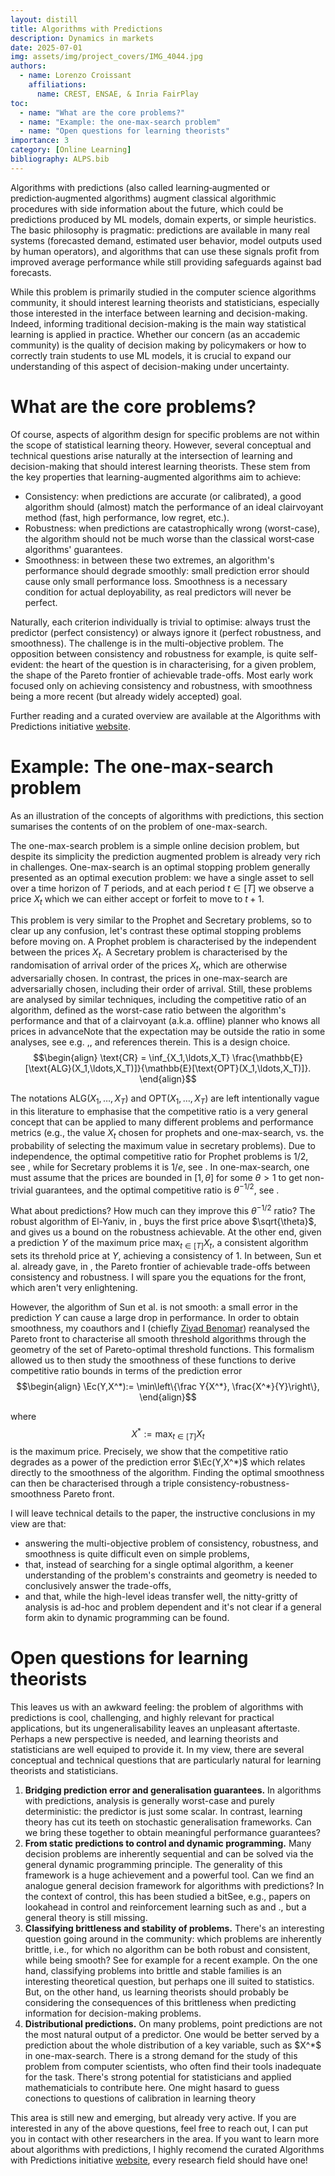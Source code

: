 ```yaml
---
layout: distill
title: Algorithms with Predictions
description: Dynamics in markets
date: 2025-07-01
img: assets/img/project_covers/IMG_4044.jpg
authors:
  - name: Lorenzo Croissant
    affiliations:
      name: CREST, ENSAE, & Inria FairPlay
toc:
  - name: "What are the core problems?"
  - name: "Example: the one-max-search problem"
  - name: "Open questions for learning theorists"
importance: 3
category: [Online Learning]
bibliography: ALPS.bib
---
```

<div style="display:none">
  $$ 
    \def\de{\mathrm{d}}
    \def\De{\mathrm{D}}
    \def\x{\times}
    \def\ve{\varepsilon}
    \def\dre{\delta r^\ve}
    \def\de{\mathrm{d}}
    \def\De{\mathrm{D}}
    \def\x{\times}
    \def\ve{\varepsilon}
    \def\dre{\delta r^\ve}
    \def\1{\mathbb{1}} 
    \def\argmax{\mathrm{arg}\max}
  $$
  $$
    \def\Ab{\mathbb{A}}
    \def\Bb{\mathbb{B}}
    \def\Cb{\mathbb{C}}
    \def\Db{\mathbb{D}}
    \def\Eb{\mathbb{E}}
    \def\Fb{\mathbb{F}}
    \def\Hb{\mathbb{H}}
    \def\Gb{\mathbb{G}}
    \def\Ib{\mathbb{I}}
    \def\Jb{\mathbb{J}}
    \def\Lb{\mathbb{L}}
    \def\Kb{\mathbb{K}}
    \def\Mb{\mathbb{M}}
    \def\Nb{\mathbb{N}}
    \def\Ob{\mathbb{O}}
    \def\Pb{\mathbb{P}}
    \def\Qb{\mathbb{Q}}
    \def\Rb{\mathbb{R}}
    \def\Sb{\mathbb{S}}
    \def\Tb{\mathbb{T}}
    \def\Ub{\mathbb{U}}
    \def\Vb{\mathbb{V}}
    \def\Wb{\mathbb{W}}
    \def\Xb{\mathbb{X}}
    \def\Yb{\mathbb{Y}}
    \def\Zb{\mathbb{Z}}
  $$<!-- %% Caligraphics %% -->
  $$
    \def\Ac{\mathcal{A}}
    \def\Bc{\mathcal{B}}
    \def\Cc{\mathcal{C}}
    \def\Dc{\mathcal{D}}
    \def\Ec{\mathcal{E}}
    \def\Fc{\mathcal{F}}
    \def\Hc{\mathcal{H}}
    \def\Gc{\mathcal{G}}
    \def\Ic{\mathcal{I}}
    \def\Jc{\mathcal{J}}
    \def\Lc{\mathcal{L}}
    \def\Kc{\mathcal{K}}
    \def\Mc{\mathcal{M}}
    \def\Nc{\mathcal{N}}
    \def\Oc{\mathcal{O}}
    \def\Pc{\mathcal{P}}
    \def\Qc{\mathcal{Q}}
    \def\Rc{\mathcal{R}}
    \def\Sc{\mathcal{S}}
    \def\Tc{\mathcal{T}}
    \def\Uc{\mathcal{U}}
    \def\Vc{\mathcal{V}}
    \def\Wc{\mathcal{W}}
    \def\Xc{\mathcal{X}}
    \def\Yc{\mathcal{Y}}
    \def\Zc{\mathcal{Z}}
  $$<!-- %% Romans %% -->
  $$
    \def\Ar{\mathrm{A}}
    \def\Br{\mathrm{B}}
    \def\Cr{\mathrm{C}}
    \def\Dr{\mathrm{D}}
    \def\Er{\mathrm{E}}
    \def\Fr{\mathrm{F}}
    \def\Hr{\mathrm{H}}
    \def\Gr{\mathrm{G}}
    \def\Ir{\mathrm{I}}
    \def\Jr{\mathrm{J}}
    \def\Lr{\mathrm{L}}
    \def\Kr{\mathrm{K}}
    \def\Mr{\mathrm{M}}
    \def\Nr{\mathrm{N}}
    \def\Or{\mathrm{O}}
    \def\Pr{\mathrm{P}}
    \def\Qr{\mathrm{Q}}
    \def\Rr{\mathrm{R}}
    \def\Sr{\mathrm{S}}
    \def\Tr{\mathrm{T}}
    \def\Ur{\mathrm{U}}
    \def\Vr{\mathrm{V}}
    \def\Wr{\mathrm{W}}
    \def\Xr{\mathrm{X}}
    \def\Yr{\mathrm{Y}}
    \def\Zr{\mathrm{Z}}
  $$
  $$
    \def\ar{\mathrm{a}}
    \def\br{\mathrm{b}}
    \def\cr{\mathrm{c}}
    \def\dr{\mathrm{d}}
    \def\er{\mathrm{e}}
    \def\fr{\mathrm{f}}
    \def\hr{\mathrm{g}}
    \def\gr{\mathrm{h}}
    \def\ir{\mathrm{i}}
    \def\jr{\mathrm{j}}
    \def\kr{\mathrm{k}}
    \def\lr{\mathrm{l}}
    \def\mr{\mathrm{m}}
    \def\nr{\mathrm{n}}
    \def\or{\mathrm{o}}
    \def\pr{\mathrm{p}}
    \def\qr{\mathrm{q}}
    \def\rr{\mathrm{r}}
    \def\sr{\mathrm{s}}
    \def\tr{\mathrm{t}}
    \def\ur{\mathrm{u}}
    \def\vr{\mathrm{v}}
    \def\wr{\mathrm{w}}
    \def\xr{\mathrm{x}}
    \def\yr{\mathrm{y}}
    \def\zr{\mathrm{z}}
  $$ <!-- %% Scripts %% -->
  $$
    \def\As{\mathscr{A}}
    \def\Bs{\mathscr{B}}
    \def\Cs{\mathscr{C}}
    \def\Ds{\mathscr{D}}
    \def\Es{\mathscr{E}}
    \def\Fs{\mathscr{F}}
    \def\Hs{\mathscr{H}}
    \def\Gs{\mathscr{G}}
    \def\Is{\mathscr{I}}
    \def\Js{\mathscr{J}}
    \def\Ls{\mathscr{L}}
    \def\Ks{\mathscr{K}}
    \def\Ms{\mathscr{M}}
    \def\Ns{\mathscr{N}}
    \def\Os{\mathscr{O}}
    \def\Ps{\mathscr{P}}
    \def\Qs{\mathscr{Q}}
    \def\Rs{\mathscr{R}}
    \def\Ss{\mathscr{S}}
    \def\Ts{\mathscr{T}}
    \def\Us{\mathscr{U}}
    \def\Vs{\mathscr{V}}
    \def\Ws{\mathscr{W}}
    \def\Xs{\mathscr{X}}
    \def\Ys{\mathscr{Y}}
    \def\Zs{\mathscr{Z}}
  $$<!-- %% Bold face %% -->
  $$
    \def\Abf{\mathbf{A}}
    \def\Bbf{\mathbf{B}}
    \def\Cbf{\mathbf{C}}
    \def\Dbf{\mathbf{D}}
    \def\Ebf{\mathbf{E}}
    \def\Fbf{\mathbf{F}}
    \def\Hbf{\mathbf{H}}
    \def\Gbf{\mathbf{G}}
    \def\Ibf{\mathbf{I}}
    \def\Jbf{\mathbf{J}}
    \def\Lbf{\mathbf{L}}
    \def\Kbf{\mathbf{K}}
    \def\Mbf{\mathbf{M}}
    \def\Nbf{\mathbf{N}}
    \def\Obf{\mathbf{O}}
    \def\Pbf{\mathbf{P}}
    \def\Qbf{\mathbf{Q}}
    \def\Rbf{\mathbf{R}}
    \def\Sbf{\mathbf{S}}
    \def\Tbf{\mathbf{T}}
    \def\Ubf{\mathbf{U}}
    \def\Vbf{\mathbf{V}}
    \def\Wbf{\mathbf{W}}
    \def\Xbf{\mathbf{X}}
    \def\Ybf{\mathbf{Y}}
    \def\Zbf{\mathbf{Z}}
  $$
  $$
    \def\abf{\mathbf{a}}
    \def\bbf{\mathbf{b}}
    \def\cbf{\mathbf{c}}
    \def\dbf{\mathbf{d}}
    \def\ebf{\mathbf{e}}
    \def\fbf{\mathbf{f}}
    \def\hbf{\mathbf{g}}
    \def\gbf{\mathbf{h}}
    \def\ibf{\mathbf{i}}
    \def\jbf{\mathbf{j}}
    \def\kbf{\mathbf{k}}
    \def\lbf{\mathbf{l}}
    \def\mbf{\mathbf{m}}
    \def\nbf{\mathbf{n}}
    \def\obf{\mathbf{o}}
    \def\pbf{\mathbf{p}}
    \def\qbf{\mathbf{q}}
    \def\rbf{\mathbf{r}}
    \def\sbf{\mathbf{s}}
    \def\tbf{\mathbf{t}}
    \def\ubf{\mathbf{u}}
    \def\vbf{\mathbf{v}}
    \def\wbf{\mathbf{w}}
    \def\xbf{\mathbf{x}}
    \def\ybf{\mathbf{y}}
    \def\zbf{\mathbf{z}}
  $$<!-- %% Fraktur %% -->
  $$
    \def\Af{\mathfrak{A}}
    \def\Bf{\mathfrak{B}}
    \def\Cf{\mathfrak{C}}
    \def\Df{\mathfrak{D}}
    \def\Ef{\mathfrak{E}}
    \def\Ff{\mathfrak{F}}
    \def\Hf{\mathfrak{H}}
    \def\Gf{\mathfrak{G}}
    \def\If{\mathfrak{I}}
    \def\Jf{\mathfrak{J}}
    \def\Lf{\mathfrak{L}}
    \def\Kf{\mathfrak{K}}
    \def\Mf{\mathfrak{M}}
    \def\Nf{\mathfrak{N}}
    \def\Of{\mathfrak{O}}
    \def\Pf{\mathfrak{P}}
    \def\Qf{\mathfrak{Q}}
    \def\Rf{\mathfrak{R}}
    \def\Sf{\mathfrak{S}}
    \def\Tf{\mathfrak{T}}
    \def\Uf{\mathfrak{U}}
    \def\Vf{\mathfrak{V}}
    \def\Wf{\mathfrak{W}}
    \def\Xf{\mathfrak{X}}
    \def\Yf{\mathfrak{Y}}
    \def\Zf{\mathfrak{Z}}
  $$
  $$
    \def\af{\mathfrak{a}}
    \def\bf{\mathfrak{b}}
    \def\cf{\mathfrak{c}}
    \def\df{\mathfrak{d}}
    \def\ef{\mathfrak{e}}
    \def\ff{\mathfrak{f}}
    \def\hf{\mathfrak{g}}
    \def\gf{\mathfrak{h}}
    \def\if{\mathfrak{i}}
    \def\jf{\mathfrak{j}}
    \def\kf{\mathfrak{k}}
    \def\lf{\mathfrak{l}}
    \def\mf{\mathfrak{m}}
    \def\nf{\mathfrak{n}}
    \def\of{\mathfrak{o}}
    \def\pf{\mathfrak{p}}
    \def\qf{\mathfrak{q}}
    \def\rf{\mathfrak{r}}
    \def\sf{\mathfrak{s}}
    \def\tf{\mathfrak{t}}
    \def\uf{\mathfrak{u}}
    \def\vf{\mathfrak{v}}
    \def\wf{\mathfrak{w}}
    \def\xf{\mathfrak{x}}
    \def\yf{\mathfrak{y}}
    \def\zf{\mathfrak{z}} 
  $$
</div>



Algorithms with predictions (also called learning‑augmented or prediction‑augmented algorithms) augment classical algorithmic procedures with side information about the future, which could be predictions produced by ML models, domain experts, or simple heuristics. The basic philosophy is pragmatic: predictions are available in many real systems (forecasted demand, estimated user behavior, model outputs used by human operators), and algorithms that can use these signals profit from improved average performance while still providing safeguards against bad forecasts.

While this problem is primarily studied in the computer science algorithms community, it should interest learning theorists and statisticians, especially those interested in the interface between learning and decision-making. Indeed, informing traditional decision-making is the main way statistical learning is applied in practice. Whether our concern (as an accademic community) is the quality of decision making by policymakers or how to correctly train students to <it>use</it> ML models, it is crucial to expand our understanding of this aspect of decision-making under uncertainty.


# What are the core problems? 

Of course, aspects of algorithm design for specific problems are not within the scope of statistical learning theory. However, several conceptual and technical questions arise naturally at the intersection of learning and decision-making that should interest learning theorists. These stem from the key properties that learning-augmented algorithms aim to achieve:

<ul>
<li> Consistency: when predictions are accurate (or calibrated), a good algorithm should (almost) match the performance of an ideal clairvoyant method (fast, high performance, low regret, etc.).</li>
<li> Robustness: when predictions are catastrophically wrong (worst-case), the algorithm should not be much worse than the classical worst‑case algorithms' guarantees.</li>
<li> Smoothness: in between these two extremes, an algorithm's performance should degrade smoothly: small prediction error should cause only small performance loss. Smoothness is a necessary condition for actual deployability, as real predictors will never be perfect.</li>
</ul>

Naturally, each criterion individually is trivial to optimise: always trust the predictor (perfect consistency) or always ignore it (perfect robustness, and smoothness). The challenge is in the multi-objective problem. The opposition between consistency and robustness for example, is quite self-evident: the heart of the question is in characterising, for a given problem, the shape of the Pareto frontier of achievable trade-offs. Most early work focused only on achieving consistency and robustness, with smoothness being a more recent (but already widely accepted) goal. 

Further reading and a curated overview are available at the Algorithms with Predictions initiative <a href='https://algorithms-with-predictions.github.io/'>website</a>.

# Example: The one-max-search problem

As an illustration of the concepts of algorithms with predictions, this section sumarises the contents of <d-cite key="Benomar25"></d-cite> on the problem of one-max-search.

The one-max-search problem is a simple online decision problem, but despite its simplicity the prediction augmented problem is already very rich in challenges. One-max-search is an optimal stopping problem generally presented as an optimal execution problem: we have a single asset to sell over a time horizon of $T$ periods, and at each period $t\in[T]$ we observe a price $X_t$ which we can either accept or forfeit to move to $t+1$.  

This problem is very similar to the Prophet and Secretary problems, so to clear up any confusion, let's contrast these optimal stopping problems before moving on. A Prophet problem is characterised by the <it>independent</it> between the prices $X_t$. A Secretary problem is characterised by the <it>randomisation of arrival order</it> of the prices $X_t$, which are otherwise adversarially chosen. In contrast, the prices in one-max-search are adversarially chosen, including their order of arrival. Still, these problems are analysed by similar techniques, including the competitive ratio of an algorithm, defined as the worst-case ratio between the algorithm's performance and that of a clairvoyant (a.k.a. offline) planner who knows all prices in advance<d-footnote>Note that the expectation may be outside the ratio in some analyses, see e.g. <d-cite key="lee1988expectation"></d-cite>,<d-cite key="ezra2023prophet"></d-cite>, and references therein. This is a design choice.</d-footnote>
$$\begin{align}
\text{CR} = \inf_{X_1,\ldots,X_T} \frac{\mathbb{E}[\text{ALG}(X_1,\ldots,X_T)]}{\mathbb{E}[\text{OPT}(X_1,\ldots,X_T)]}.
\end{align}$$

The notations $\text{ALG}(X_1,\ldots,X_T)$ and $\text{OPT}(X_1,\ldots,X_T)$ are left intentionally vague in this literature to emphasise that the competitive ratio is a very general concept that can be applied to many different problems and performance metrics (e.g., the value $X_t$ chosen for prophets and one-max-search, vs. the probability of selecting the maximum value in secretary problems). Due to independence, the optimal competitive ratio for Prophet problems is $1/2$, see <d-cite key="krengel_semiamarts_1977"></d-cite>, while for Secretary problems it is $1/e$, see <d-cite key="dynkin1963optimum"></d-cite>. In one-max-search, one must assume that the prices are bounded in $[1,\theta]$ for some $\theta>1$ to get non-trivial guarantees, and the optimal competitive ratio is $\theta^{-1/2}$, see <d-cite key="el-yaniv_competitive_1998"></d-cite>.

What about predictions? How much can they improve this $\theta^{-1/2}$ ratio? The <it>robust</it> algorithm of El-Yaniv, in <d-cite key="el-yaniv_competitive_1998"></d-cite>, buys the first price above $\sqrt{\theta}$, and gives us a bound on the robustness achievable. At the other end, given a prediction $Y$ of the maximum price $\max_{t\in[T]} X_t$, a consistent algorithm sets its threhold price at $Y$, achieving a consistency of $1$. In between, Sun et al. already gave, in <d-cite key="sun_pareto-optimal_2021"></d-cite>, the Pareto frontier of achievable trade-offs between consistency and robustness. I will spare you the equations for the front, which aren't very enlightening. 

However, the algorithm of Sun et al. is not smooth: a small error in the prediction $Y$ can cause a large drop in performance. In order to obtain smoothness, my coauthors and I (chiefly <a href='https://scholar.google.com/citations?user=ZhWGR7QAAAAJ&hl=fr'>Ziyad Benomar</a>) reanalysed the Pareto front to characterise <it>all</it> smooth threshold algorithms through the geometry of the set of Pareto-optimal threshold functions. This formalism allowed us to then study the smoothness of these functions to derive competitive ratio bounds in terms of the prediction error 
$$\begin{align}
\Ec(Y,X^*):= \min\left\{\frac Y{X^*}, \frac{X^*}{Y}\right\},
\end{align}$$

where $$X^*:=\max_{t\in[T]} X_t$$ is the maximum price. Precisely, we show that the competitive ratio degrades as a power of the prediction error $\Ec(Y,X^*)$ which relates directly to the smoothness of the algorithm. Finding the optimal smoothness can then be characterised through a triple consistency-robustness-smoothness Pareto front. 

I will leave technical details to the paper, the instructive conclusions in my view are that: 
<ul>
<li>answering the multi-objective problem of consistency, robustness, and smoothness is quite difficult even on simple problems,</li>
<li>that, instead of searching for a single optimal algorithm, a keener understanding of the problem's constraints and geometry is needed to conclusively answer the trade-offs,</li>
<li>and that, while the high-level ideas transfer well, the nitty-gritty of analysis is ad-hoc and problem dependent and it's not clear if a general form akin to dynamic programming can be found.</li>
</ul>

# Open questions for learning theorists

This leaves us with an awkward feeling: the problem of algorithms with predictions is cool, challenging, and highly relevant for practical applications, but its ungeneralisability leaves an unpleasant aftertaste. Perhaps a new perspective is needed, and learning theorists and statisticians are well equiped to provide it.
In my view, there are several conceptual and technical questions that are particularly natural for learning theorists and statisticians.

<ol type='1'>
<li> <b>Bridging prediction error and generalisation guarantees.</b> In algorithms with predictions, analysis is generally worst-case and purely deterministic: the predictor is just some scalar. In contrast, learning theory has cut its teeth on stochastic generalisation frameworks. Can we bring these together to obtain meaningful performance guarantees?</li>
<li> <b>From static predictions to control and dynamic programming.</b> Many decision problems are inherently sequential and can be solved via the general dynamic programming principle. The generality of this framework is a huge achievement and a powerful tool. Can we find an analogue general decision framework for algorithms with predictions? In the context of control, this has been studied a bit<d-footnote>See, e.g., papers on <it>lookahead</it> in control and reinforcement learning such as <d-cite key='nadav1'></d-cite> and <d-cite key='nadav2'></d-cite>.</d-footnote>, but a general theory is still missing.</li>
<li> <b>Classifying brittleness and stability of problems.</b> There's an interesting question going around in the community: which problems are inherently brittle, i.e., for which <it>no</it> algorithm can be both robust and consistent, while being smooth? See for example <d-cite key="elenter2024overcoming"></d-cite> for a recent example.  On the one hand, classifying problems into brittle and stable families is an interesting theoretical question, but perhaps one ill suited to statistics. But, on the other hand, us learning theorists should probably be considering the consequences of this brittleness when predicting information for decision-making problems. </li>
<li> <b>Distributional predictions.</b> On many problems, point predictions are not the most natural output of a predictor. One would be better served by a prediction about the whole distribution of a key variable, such as $X^*$ in one-max-search. There is a strong demand for the study of this problem from computer scientists, who often find their tools inadequate for the task. There's strong potential for statisticians and applied mathematicials to contribute here. One might hasard to guess conections to questions of calibration in learning theory</li>
</ol>

This area is still new and emerging, but already very active. If you are interested in any of the above questions, feel free to reach out, I can put you in contact with other researchers in the area. If you want to learn more about algorithms with predictions, I highly recomend the curated Algorithms with Predictions initiative <a href='https://algorithms-with-predictions.github.io/'>website</a>, every research field should have one!